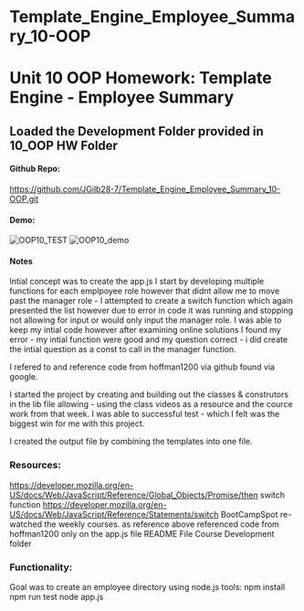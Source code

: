# Template_Engine_Employee_Summary_10-OOP
# Unit 10 OOP Homework: Template Engine - Employee Summary
## Loaded the Development Folder provided in 10_OOP HW Folder

#### Github Repo:
https://github.com/JGilb28-7/Template_Engine_Employee_Summary_10-OOP.git
#### Demo:
![OOP10_TEST](https://user-images.githubusercontent.com/30843888/101126067-b7e68000-35c8-11eb-9841-e4c5a895c964.gif)
![OOP10_demo](https://user-images.githubusercontent.com/30843888/101126089-c16fe800-35c8-11eb-9799-fe3c8ed6bbb4.gif)

#### Notes
Intial concept was to create the app.js I start by developing multiple functions for each emplpoyee role however that didnt allow me to move past the manager role - I attempted to create a switch function which again presented the list however due to error in code it was running and stopping not allowing for input or would only input the manager role.  I was able to keep my intial code however after examining online solutions I found my error - my intial function were good and my question correct - i did create the intial question as a const to call in the manager function. 

I refered to and reference code from hoffman1200 via github found via google.

I started the project by creating and building out the classes & construtors in the lib file allowing - using the class videos as a resource and the cource work from that week.  I was able to successful test - which I felt was the biggest win for me with this project.

I created the output file by combining the templates into one file. 

### Resources:
 https://developer.mozilla.org/en-US/docs/Web/JavaScript/Reference/Global_Objects/Promise/then
 switch function 
 https://developer.mozilla.org/en-US/docs/Web/JavaScript/Reference/Statements/switch
 BootCampSpot re-watched the weekly courses. 
 as reference above referenced code from hoffman1200 only on the app.js file
 README File
 Course Development folder

### Functionality: 
Goal was to create an employee directory using node.js 
tools:  npm install
        npm run test
        node app.js



